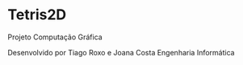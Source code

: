 # Tetris2D
Projeto Computação Gráfica


Desenvolvido por Tiago Roxo e Joana Costa
Engenharia Informática
